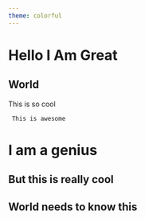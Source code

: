 ```yaml
---
theme: colorful
---
```


# Hello I Am Great
## World

This is so cool


```
 This is awesome

```

# I am a genius
## But this is really cool
## World needs to know this
